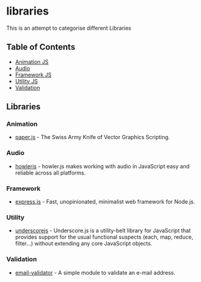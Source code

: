 # libraries

This is an attempt to categorise different Libraries 

## Table of Contents

- [Animation JS](#Animation)
- [Audio](#Audio)
- [Framework JS](#Framework)
- [Utility JS](#Utility)
- [Validation](#Validation)


Libraries
-------

### Animation

- [paper.js](http://paperjs.org) - The Swiss Army Knife of Vector Graphics Scripting.

### Audio 

- [howlerjs](https://howlerjs.com/) - howler.js makes working with audio in JavaScript easy and reliable across all platforms.

### Framework

- [express.js](https://expressjs.com/) - Fast, unopinionated, minimalist web framework for Node.js.

### Utility

- [underscorejs](https://underscorejs.org) - Underscore.js is a utility-belt library for JavaScript that provides support for the usual functional suspects (each, map, reduce, filter...) without extending any core JavaScript objects.

### Validation

- [email-validator](https://www.npmjs.com/package/email-validator) - A simple module to validate an e-mail address.


